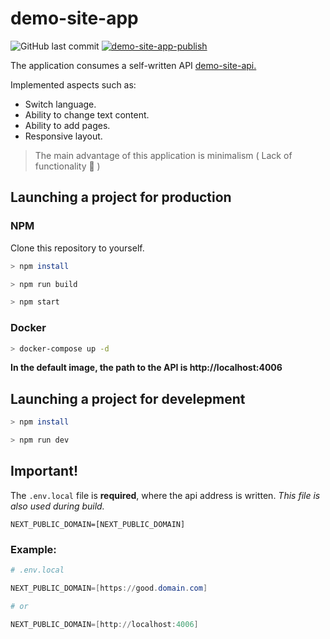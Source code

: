 # demo-site-app

![GitHub last commit](https://img.shields.io/github/last-commit/fwRelik/demo-site-app) [![demo-site-app-publish](https://github.com/fwRelik/demo-site-app/actions/workflows/publish.yml/badge.svg)](https://github.com/fwRelik/demo-site-app/actions/workflows/publish.yml)

The application consumes a self-written API [demo-site-api.](https://github.com/fwRelik/demo-site-api)

Implemented aspects such as:

-   Switch language.
-   Ability to change text content.
-   Ability to add pages.
-   Responsive layout.

> The main advantage of this application is minimalism ( Lack of functionality 🙂 )

## Launching a project for production

### NPM

Сlone this repository to yourself.

```sh
> npm install

> npm run build

> npm start
```

### Docker

```sh
> docker-compose up -d
```

**In the default image, the path to the API is http://localhost:4006**

## Launching a project for develepment

```sh
> npm install

> npm run dev
```

## **Important!**

The `.env.local` file is **required**, where the api address is written. _This file is also used during build._

`NEXT_PUBLIC_DOMAIN=[NEXT_PUBLIC_DOMAIN]`

### Example:

```ps1
# .env.local

NEXT_PUBLIC_DOMAIN=[https://good.domain.com]

# or

NEXT_PUBLIC_DOMAIN=[http://localhost:4006]
```
